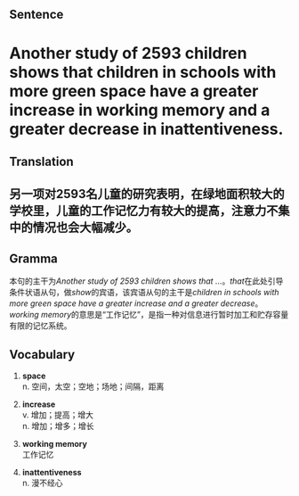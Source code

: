 ## Sentence

<h1>Another study of 2593 children shows that children in schools with more green space have a greater increase in working memory and a greater decrease in inattentiveness.</h1>

## Translation

<h2>另一项对2593名儿童的研究表明，在绿地面积较大的学校里，儿童的工作记忆力有较大的提高，注意力不集中的情况也会大幅减少。</h2>     

## Gramma     

本句的主干为*Another study of 2593 children shows that ...*。*that*在此处引导条件状语从句，做*show*的宾语，该宾语从句的主干是*children in schools with more green space have a greater increase and a greater decrease*。*working memory*的意思是“工作记忆”，是指一种对信息进行暂时加工和贮存容量有限的记忆系统。      


## Vocabulary   

1. **space**       
n. 空间，太空；空地；场地；间隔，距离         

2. **increase**         
v. 增加；提高；增大         
n. 增加；增多；增长        

3. **working memory**         
工作记忆         

4. **inattentiveness**        
n. 漫不经心         
